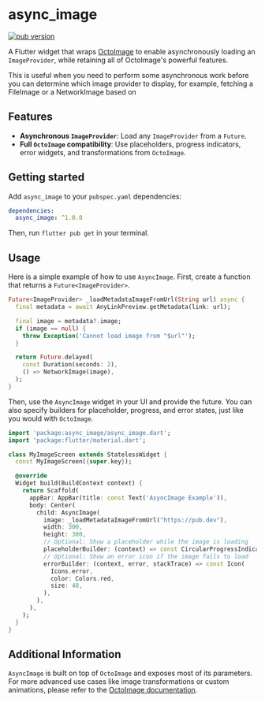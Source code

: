 # async_image

[![pub version](https://img.shields.io/pub/v/async_image.svg)](https://pub.dev/packages/async_image)

A Flutter widget that wraps [OctoImage](https://pub.dev/packages/octo_image) to enable asynchronously loading an `ImageProvider`, while retaining all of OctoImage's powerful features.

This is useful when you need to perform some asynchronous work before you can determine which image provider to display, for example, fetching a FileImage or a NetworkImage based on

## Features

- **Asynchronous `ImageProvider`**: Load any `ImageProvider` from a `Future`.
- **Full `OctoImage` compatibility**: Use placeholders, progress indicators, error widgets, and transformations from `OctoImage`.

## Getting started

Add `async_image` to your `pubspec.yaml` dependencies:

```yaml
dependencies:
  async_image: ^1.0.0
```

Then, run `flutter pub get` in your terminal.

## Usage

Here is a simple example of how to use `AsyncImage`. First, create a function that returns a `Future<ImageProvider>`.

```dart
Future<ImageProvider> _loadMetadataImageFromUrl(String url) async {
  final metadata = await AnyLinkPreview.getMetadata(link: url);

  final image = metadata?.image;
  if (image == null) {
    throw Exception('Cannot load image from "$url"');
  }

  return Future.delayed(
    const Duration(seconds: 2),
    () => NetworkImage(image),
  );
}
```

Then, use the `AsyncImage` widget in your UI and provide the future. You can also specify builders for placeholder, progress, and error states, just like you would with `OctoImage`.

```dart
import 'package:async_image/async_image.dart';
import 'package:flutter/material.dart';

class MyImageScreen extends StatelessWidget {
  const MyImageScreen({super.key});

  @override
  Widget build(BuildContext context) {
    return Scaffold(
      appBar: AppBar(title: const Text('AsyncImage Example')),
      body: Center(
        child: AsyncImage(
          image: _loadMetadataImageFromUrl("https://pub.dev"),
          width: 300,
          height: 300,
          // Optional: Show a placeholder while the image is loading
          placeholderBuilder: (context) => const CircularProgressIndicator(),
          // Optional: Show an error icon if the image fails to load
          errorBuilder: (context, error, stackTrace) => const Icon(
            Icons.error,
            color: Colors.red,
            size: 48,
          ),
        ),
      ),
    );
  }
}
```

## Additional Information

`AsyncImage` is built on top of `OctoImage` and exposes most of its parameters. For more advanced use cases like image transformations or custom animations, please refer to the [OctoImage documentation](https://pub.dev/packages/octo_image).
